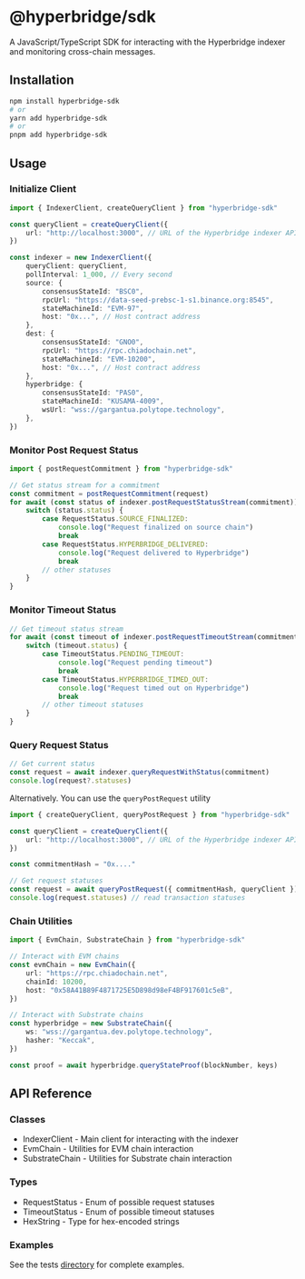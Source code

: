 # @hyperbridge/sdk

A JavaScript/TypeScript SDK for interacting with the Hyperbridge indexer and monitoring cross-chain messages.

## Installation

```bash
npm install hyperbridge-sdk
# or
yarn add hyperbridge-sdk
# or
pnpm add hyperbridge-sdk
```

## Usage

### Initialize Client

```ts
import { IndexerClient, createQueryClient } from "hyperbridge-sdk"

const queryClient = createQueryClient({
	url: "http://localhost:3000", // URL of the Hyperbridge indexer API
})

const indexer = new IndexerClient({
	queryClient: queryClient,
	pollInterval: 1_000, // Every second
	source: {
		consensusStateId: "BSC0",
		rpcUrl: "https://data-seed-prebsc-1-s1.binance.org:8545",
		stateMachineId: "EVM-97",
		host: "0x...", // Host contract address
	},
	dest: {
		consensusStateId: "GNO0",
		rpcUrl: "https://rpc.chiadochain.net",
		stateMachineId: "EVM-10200",
		host: "0x...", // Host contract address
	},
	hyperbridge: {
		consensusStateId: "PAS0",
		stateMachineId: "KUSAMA-4009",
		wsUrl: "wss://gargantua.polytope.technology",
	},
})
```

### Monitor Post Request Status

```ts
import { postRequestCommitment } from "hyperbridge-sdk"

// Get status stream for a commitment
const commitment = postRequestCommitment(request)
for await (const status of indexer.postRequestStatusStream(commitment)) {
	switch (status.status) {
		case RequestStatus.SOURCE_FINALIZED:
			console.log("Request finalized on source chain")
			break
		case RequestStatus.HYPERBRIDGE_DELIVERED:
			console.log("Request delivered to Hyperbridge")
			break
		// other statuses
	}
}
```

### Monitor Timeout Status

```ts
// Get timeout status stream
for await (const timeout of indexer.postRequestTimeoutStream(commitment)) {
	switch (timeout.status) {
		case TimeoutStatus.PENDING_TIMEOUT:
			console.log("Request pending timeout")
			break
		case TimeoutStatus.HYPERBRIDGE_TIMED_OUT:
			console.log("Request timed out on Hyperbridge")
			break
		// other timeout statuses
	}
}
```

### Query Request Status

```ts
// Get current status
const request = await indexer.queryRequestWithStatus(commitment)
console.log(request?.statuses)
```

Alternatively. You can use the `queryPostRequest` utility

```ts
import { createQueryClient, queryPostRequest } from "hyperbridge-sdk"

const queryClient = createQueryClient({
	url: "http://localhost:3000", // URL of the Hyperbridge indexer API
})

const commitmentHash = "0x...."

// Get request statuses
const request = await queryPostRequest({ commitmentHash, queryClient })
console.log(request.statuses) // read transaction statuses
```

### Chain Utilities

```ts
import { EvmChain, SubstrateChain } from "hyperbridge-sdk"

// Interact with EVM chains
const evmChain = new EvmChain({
	url: "https://rpc.chiadochain.net",
	chainId: 10200,
	host: "0x58A41B89F4871725E5D898d98eF4BF917601c5eB",
})

// Interact with Substrate chains
const hyperbridge = new SubstrateChain({
	ws: "wss://gargantua.dev.polytope.technology",
	hasher: "Keccak",
})

const proof = await hyperbridge.queryStateProof(blockNumber, keys)
```

## API Reference

### Classes

- IndexerClient - Main client for interacting with the indexer
- EvmChain - Utilities for EVM chain interaction
- SubstrateChain - Utilities for Substrate chain interaction

### Types

- RequestStatus - Enum of possible request statuses
- TimeoutStatus - Enum of possible timeout statuses
- HexString - Type for hex-encoded strings

### Examples

See the tests [directory](/packages/sdk/src/tests/postRequest.test.ts) for complete examples.
